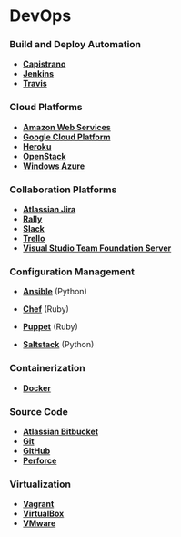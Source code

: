 # DevOps

### Build and Deploy Automation

- **<a href="http://capistranorb.com/" target="_blank">Capistrano</a>**
- **<a href="https://jenkins.io/" target="_blank">Jenkins</a>**
- **<a href="https://travis-ci.org/" target="_blank">Travis</a>**

### Cloud Platforms

- **<a href="" target="_blank">Amazon Web Services**</a>
- **<a href="" target="_blank">Google Cloud Platform</a>**
- **<a href="" target="_blank">Heroku</a>**
- **<a href="" target="_blank">OpenStack</a>**
- **<a href="" target="_blank">Windows Azure</a>**

### Collaboration Platforms

- **<a href="https://www.atlassian.com/software/jira" target="_blank">Atlassian Jira</a>**
- **<a href="https://www.rallydev.com/" target="_blank">Rally</a>**
- **<a href="https://slack.com/" target="_blank">Slack</a>**
- **<a href="https://trello.com/" target="_blank">Trello</a>**
- **<a href="https://www.visualstudio.com/en-us/products/tfs-overview-vs.aspx" target="_blank">Visual Studio Team Foundation Server</a>**

### Configuration Management

- **<a href="https://www.ansible.com/" target="_blank">Ansible</a>** (Python)

- **<a href="https://www.chef.io/chef/" target="_blank">Chef</a>** (Ruby)
- **<a href="https://puppet.com/" target="_blank">Puppet</a>** (Ruby)
- **<a href="https://saltstack.com/" target="_blank">Saltstack</a>** (Python)

### Containerization

- **<a href="https://www.docker.com/" target="_blank">Docker</a>**

### Source Code

- **<a href="https://bitbucket.org/" target="_blank">Atlassian Bitbucket</a>**
- **<a href="https://git-scm.com/" target="_blank">Git</a>**
- **<a href="https://github.com/" target="_blank">GitHub</a>**
- **<a href="https://www.perforce.com/" target="_blank">Perforce</a>**

### Virtualization

- **<a href="https://www.vagrantup.com/" target="_blank">Vagrant</a>**
- **<a href="https://www.virtualbox.org/" target="_blank">VirtualBox</a>**
- **<a href="http://www.vmware.com/" target="_blank">VMware</a>**